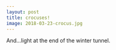 ```yaml
---
layout: post
title: crocuses!
image: 2018-03-23-crocus.jpg
---
```


And...light at the end of the winter tunnel.
